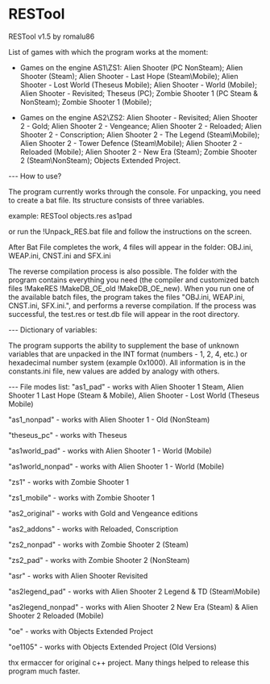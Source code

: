 # RESTool
RESTool v1.5 by romalu86

List of games with which the program works at the moment:

- Games on the engine AS1\ZS1:
Alien Shooter (PC NonSteam);
Alien Shooter (Steam);
Alien Shooter - Last Hope (Steam\Mobile);
Alien Shooter - Lost World (Theseus Mobile);
Alien Shooter - World (Mobile);
Alien Shooter - Revisited;
Theseus (PC);
Zombie Shooter 1 (PC Steam & NonSteam);
Zombie Shooter 1 (Mobile);

- Games on the engine AS2\ZS2:
Alien Shooter - Revisited;
Alien Shooter 2 - Gold;
Alien Shooter 2 - Vengeance;
Alien Shooter 2 - Reloaded;
Alien Shooter 2 - Conscription;
Alien Shooter 2 - The Legend (Steam\Mobile);
Alien Shooter 2 - Tower Defence (Steam\Mobile);
Alien Shooter 2 - Reloaded (Mobile);
Alien Shooter 2 - New Era (Steam);
Zombie Shooter 2 (Steam\NonSteam);
Objects Extended Project.

--- How to use?

The program currently works through the console. For unpacking, you need to create a bat file. Its structure consists of three variables.

example: RESTool objects.res as1pad

or run the !Unpack_RES.bat file and follow the instructions on the screen.

After Bat File completes the work, 4 files will appear in the folder: OBJ.ini, WEAP.ini, CNST.ini and SFX.ini

The reverse compilation process is also possible. The folder with the program contains everything you need (the compiler and customized batch files !MakeRES !MakeDB_OE_old !MakeDB_OE_new).
When you run one of the available batch files, the program takes the files "OBJ.ini, WEAP.ini, CNST.ini, SFX.ini.", and performs a reverse compilation.
If the process was successful, the test.res or test.db file will appear in the root directory.

--- Dictionary of variables:

The program supports the ability to supplement the base of unknown variables that are unpacked in the INT format (numbers - 1, 2, 4, etc.) or hexadecimal number system (example 0x1000). All information is in the constants.ini file, new values ​​are added by analogy with others.

--- File modes list:
"as1_pad" - works with Alien Shooter 1 Steam, Alien Shooter 1 Last Hope (Steam & Mobile), Alien Shooter - Lost World (Theseus Mobile)

"as1_nonpad" - works with Alien Shooter 1 - Old (NonSteam)

"theseus_pc" - works with Theseus

"as1world_pad" - works with Alien Shooter 1 - World (Mobile)

"as1world_nonpad" - works with Alien Shooter 1 - World (Mobile)

"zs1" - works with Zombie Shooter 1

"zs1_mobile" - works with Zombie Shooter 1

"as2_original" - works with Gold and Vengeance editions

"as2_addons" - works with Reloaded, Conscription

"zs2_nonpad" - works with Zombie Shooter 2 (Steam)

"zs2_pad" - works with Zombie Shooter 2 (NonSteam)

"asr" - works with Alien Shooter Revisited

"as2legend_pad" - works with Alien Shooter 2 Legend & TD (Steam\Mobile)

"as2legend_nonpad" - works with Alien Shooter 2 New Era (Steam) & Alien Shooter 2 Reloaded (Mobile)

"oe" - works with Objects Extended Project

"oe1105" - works with Objects Extended Project (Old Versions)


thx ermaccer for original c++ project. Many things helped to release this program much faster.
